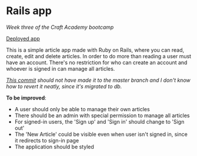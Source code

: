 # Rails app

*Week three of the Craft Academy bootcamp*

[Deployed app](https://immense-lake-16610.herokuapp.com/)

This is a simple article app made with Ruby on Rails, where you can read, create, edit and delete articles. In order to do more than reading a user must have an account. There's no restriction for who can create an account and whoever is signed in can manage all articles.

*[This commit](https://github.com/erikbjoern/rails_app/commit/6517422f64ba87cb9d056554eab74815ed511fa8#commitcomment-38764550) should not have made it to the master branch and I don't know how to revert it neatly, since it's migrated to db.*

**To be improved**:
* A user should only be able to manage their own articles
* There should be an admin with special permission to manage all articles
* For signed-in users, the 'Sign up' and 'Sign in' should change to 'Sign out'
* The 'New Article' could be visible even when user isn't signed in, since it redirects to sign-in page
* The application should be styled
